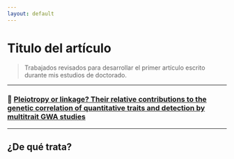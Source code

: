 ```yaml
---
layout: default
---
```


# Titulo del artículo
> Trabajados revisados para desarrollar el primer artículo escrito durante mis estudios de doctorado.

---

### :scroll: <a href="https://leo4luffy.github.io/Art_p1/Articulos/Pleiotropy or linkage? Their relative contributions to the genetic correlation of quantitative traits and detection by multitrait GWA studies.pdf">Pleiotropy or linkage? Their relative contributions to the genetic correlation of quantitative traits and detection by multitrait GWA studies</a>

---

## ¿De qué trata?

